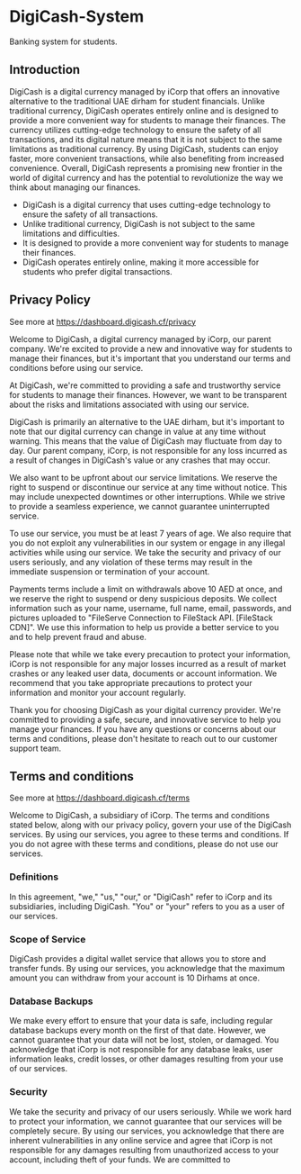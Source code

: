 # DigiCash-System
Banking system for students.

## Introduction
DigiCash is a digital currency managed by iCorp that offers an innovative alternative to the traditional UAE dirham for student financials. Unlike traditional currency, DigiCash operates entirely online and is designed to provide a more convenient way for students to manage their finances. The currency utilizes cutting-edge technology to ensure the safety of all transactions, and its digital nature means that it is not subject to the same limitations as traditional currency. By using DigiCash, students can enjoy faster, more convenient transactions, while also benefiting from increased convenience. Overall, DigiCash represents a promising new frontier in the world of digital currency and has the potential to revolutionize the way we think about managing our finances. 

* DigiCash is a digital currency that uses cutting-edge technology to ensure the safety of all transactions.
* Unlike traditional currency, DigiCash is not subject to the same limitations and difficulties.
* It is designed to provide a more convenient way for students to manage their finances.
* DigiCash operates entirely online, making it more accessible for students who prefer digital transactions.

## Privacy Policy
See more at https://dashboard.digicash.cf/privacy

Welcome to DigiCash, a digital currency managed by iCorp, our parent company. We're excited to provide a new and innovative way for students to manage their finances, but it's important that you understand our terms and conditions before using our service.

At DigiCash, we're committed to providing a safe and trustworthy service for students to manage their finances. However, we want to be transparent about the risks and limitations associated with using our service.

DigiCash is primarily an alternative to the UAE dirham, but it's important to note that our digital currency can change in value at any time without warning. This means that the value of DigiCash may fluctuate from day to day. Our parent company, iCorp, is not responsible for any loss incurred as a result of changes in DigiCash's value or any crashes that may occur.

We also want to be upfront about our service limitations. We reserve the right to suspend or discontinue our service at any time without notice. This may include unexpected downtimes or other interruptions. While we strive to provide a seamless experience, we cannot guarantee uninterrupted service.

To use our service, you must be at least 7 years of age. We also require that you do not exploit any vulnerabilities in our system or engage in any illegal activities while using our service. We take the security and privacy of our users seriously, and any violation of these terms may result in the immediate suspension or termination of your account.

Payments terms include a limit on withdrawals above 10 AED at once, and we reserve the right to suspend or deny suspicious deposits. We collect information such as your name, username, full name, email, passwords, and pictures uploaded to "FileServe Connection to FileStack API. [FileStack CDN]". We use this information to help us provide a better service to you and to help prevent fraud and abuse.

Please note that while we take every precaution to protect your information, iCorp is not responsible for any major losses incurred as a result of market crashes or any leaked user data, documents or account information. We recommend that you take appropriate precautions to protect your information and monitor your account regularly.

Thank you for choosing DigiCash as your digital currency provider. We're committed to providing a safe, secure, and innovative service to help you manage your finances. If you have any questions or concerns about our terms and conditions, please don't hesitate to reach out to our customer support team.

## Terms and conditions
See more at https://dashboard.digicash.cf/terms

Welcome to DigiCash, a subsidiary of iCorp. The terms and conditions stated below, along with our privacy policy, govern your use of the DigiCash services. By using our services, you agree to these terms and conditions. If you do not agree with these terms and conditions, please do not use our services.

### Definitions

In this agreement, "we," "us," "our," or "DigiCash" refer to iCorp and its subsidiaries, including DigiCash. "You" or "your" refers to you as a user of our services.

### Scope of Service

DigiCash provides a digital wallet service that allows you to store and transfer funds. By using our services, you acknowledge that the maximum amount you can withdraw from your account is 10 Dirhams at once.

### Database Backups

We make every effort to ensure that your data is safe, including regular database backups every month on the first of that date. However, we cannot guarantee that your data will not be lost, stolen, or damaged. You acknowledge that iCorp is not responsible for any database leaks, user information leaks, credit losses, or other damages resulting from your use of our services.

### Security

We take the security and privacy of our users seriously. While we work hard to protect your information, we cannot guarantee that our services will be completely secure. By using our services, you acknowledge that there are inherent vulnerabilities in any online service and agree that iCorp is not responsible for any damages resulting from unauthorized access to your account, including theft of your funds. We are committed to
